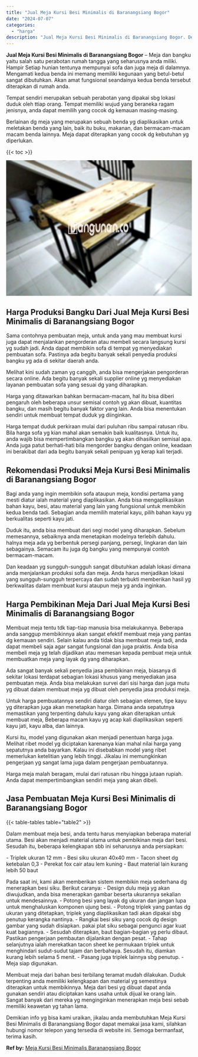 ```yaml
---
title: "Jual Meja Kursi Besi Minimalis di Baranangsiang Bogor"
date: "2024-07-07"
categories: 
  - "harga"
description: "Jual Meja Kursi Besi Minimalis di Baranangsiang Bogor. Demikian info yg bisa kami uraikan, jikalau anda membutuhkan Meja Kursi Besi Minimalis di Baranangsian..."
---
```


**Jual Meja Kursi Besi Minimalis di Baranangsiang Bogor** – Meja dan bangku yaitu salah satu perabotan rumah tangga yang seharusnya anda miliki. Hampir Setiap hunian tentunya mempunyai sofa dan juga meja di dalamnya. Mengamati kedua benda ini memang memiliki kegunaan yang betul-betul sangat dibutuhkan. Akan amat fungsional seandainya kedua benda tersebut diterapkan di rumah anda.

Tempat sendiri merupakan sebuah perabotan yang dipakai sbg lokasi duduk oleh ttiap orang. Tempat memiliki wujud yang beraneka ragam jenisnya, anda dapat memilih yang cocok dg kemauan masing-masing.

Berlainan dg meja yang merupakan sebuah benda yg diaplikasikan untuk meletakan benda yang lain, baik itu buku, makanan, dan bermacam-macam macam benda lainnya. Meja dapat diterapkan yang cocok dg kebutuhan yg diperlukan.

{{< toc >}}

![Jual Meja Kursi Besi Minimalis di Baranangsiang Bogor](/images/jual-meja-besi-murah22.png)

## Harga Produksi Bangku Dari Jual Meja Kursi Besi Minimalis di Baranangsiang Bogor

Sama contohnya pembuatan meja, untuk anda yang mau membuat kursi juga dapat menjalankan pengorderan atau membeli secara langsung kursi yg sudah jadi. Anda dapat membikin sofa di tempat yg menyediakan pembuatan sofa. Pastinya ada begitu banyak sekali penyedia produksi bangku yg ada di sekitar daerah anda.

Melihat kini sudah zaman yg canggih, anda bisa mengerjakan pengorderan secara online. Ada begitu banyak sekali supplier online yg menyediakan layanan pembuatan sofa yang sesuai dg yang diharapkan.

Harga yang ditawarkan bahkan bermacam-macam, hal itu bisa diberi pengaruh oleh beberapa unsur semisal contoh yg akan dibuat, kuantitas bangku, dan masih begitu banyak faktor yang lain. Anda bisa menentukan sendiri untuk membuat tempat duduk yg diinginkan.

Harga tempat duduk perkiraan mulai dari puluhan ribu sampai ratusan ribu. Bila harga sofa yg kian mahal akan semakin baik kualitasnya. Untuk itu, anda wajib bisa mempertimbangkan bangku yg akan dihasilkan semisal apa. Anda juga patut berhati-hati bila mengorder bangku dengan online, keadaan ini berakibat dari ada begitu banyak sekali penipuan yg kerap kali terjadi.

## Rekomendasi Produksi Meja Kursi Besi Minimalis di Baranangsiang Bogor

Bagi anda yang ingin membikin sofa ataupun meja, kondisi pertama yang mesti diatur ialah material yang diaplikasikan. Anda bisa mengaplikasikan bahan kayu, besi, atau material yang lain yang fungsional untuk membikin kedua benda tadi. Sebagian anda memilih material kayu, pilih bahan kayu yg berkualitas seperti kayu jati.

Duduk itu, anda bisa membuat dari segi model yang diharapkan. Sebelum memesannya, sebaiknya anda menetapkan modelnya terlebih dahulu. halnya meja ada yg berbentuk persegi panjang, persegi, lingkaran dan lain sebagainya. Semacam itu juga dg bangku yang mempunyai contoh bermacam-macam.

Dan keadaan yg sungguh-sungguh sangat dibutuhkan adalah lokasi dimana anda menjalankan produksi sofa dan meja. Anda harus menjadikan lokasi yang sungguh-sungguh terpercaya dan sudah terbukti memberikan hasil yg berkwalitas dalam membuat kursi ataupun meja yg anda inginkan.

## Harga Pembikinan Meja Dari Jual Meja Kursi Besi Minimalis di Baranangsiang Bogor

Membuat meja tentu tdk tiap-tiap manusia bisa melakukannya. Beberapa anda sanggup membikinnya akan sangat efektif membuat meja yang pantas dg kemauan sendiri. Selain kalau anda tidak bisa membuat meja tadi, anda dapat membeli saja agar sangat fungsional dan juga praktis. Anda bisa membeli meja yg telah dijadikan atau memesan kepada pembuat meja untuk membuatkan meja yang layak dg yang diharapkan.

Ada sangat banyak sekali penyedia jasa pembikinan meja, biasanya di sekitar lokasi terdapat sebagian lokasi khusus yang menyediakan jasa pembuatan meja. Anda bisa melakukan survei dari sisi harga dan juga mutu yg dibuat dalam membuat meja yg dibuat oleh penyedia jasa produksi meja.

Untuk harga pembuatannya sendiri diatur oleh sebagian elemen, tipe kayu yg diterapkan juga akan menetapkan harga. Dimana anda sepatutnya memastikan yang terpenting dahulu kayu yang akan diterapkan untuk membuat meja, Beberapa macam kayu yg acap kali diaplikasikan seperti kayu jati, kayu alba, dan lainnya.

Kursi itu, model yang digunakan akan menjadi penentuan harga juga. Melihat ribet model yg diciptakan karenanya kian mahal nilai harga yang sepatutnya anda bayarkan. Kalau ini disebabkan model yang ribet memerlukan ketelitian yang lebih tinggi. Jikalau ini memungkinkan pengerjaan yg sangat lama juga dalam pengerjaan pembuatannya.

Harga meja malah beragam, mulai dari ratusan ribu hingga jutaan rupiah. Anda dapat mempertimbangkan sendiri meja yang akan dibeli.

## Jasa Pembuatan Meja Kursi Besi Minimalis di Baranangsiang Bogor

{{< table-tables table="table2" >}}

Dalam membuat meja besi, anda tentu harus menyiapkan beberapa material utama. Besi akan menjadi material utama untuk pembikinan meja dari besi. Sesudah itu, beberapa kelengkapan sbb ini seharusnya anda persiapkan:

\- Triplek ukuran 12 mm - Besi siku ukuran 40x40 mm - Tacon sheet dg ketebalan 0,3 - Perekat fox cair atau lem kuning - Baut material lain kurang lebih 50 baut

Pada saat ini, kami akan memberikan sistem membikin meja sederhana dg menerapkan besi siku. Berikut caranya: - Design dulu meja yg akan diwujudkan, anda bisa menerapkan gambar beserta ukurannya sekalian untuk mendesainnya. - Potong besi yang layak dg ukuran dan jangan lupa untuk menghaluskan komponen ujung besi. - Potong triplek yang pantas dg ukuran yang ditetapkan, triplek yang diaplikasikan tadi akan dipakai sbg penutup kerangka nantinya. - Rangkai besi siku yang cocok dg design gambar yang sudah disiapkan. pakai plat siku sebagai pengunci agar kuat kuat bagiannya. - Sesudah diterapkan, baut bagian-bagian yg perlu dibaut. Pastikan pengerjaan pembautan dijalankan dengan pesat. - Tahap selanjutnya ialah merekatkan tacon sheet ke permukaan triplek untuk menghindari sudut-sudut tajam dan berbahaya. Sesudah itu, diamkan kurang lebih selama 5 menit. - Pasang juga triplek lainnya sbg penutup. - Meja siap digunakan.

Membuat meja dari bahan besi terbilang teramat mudah dilakukan. Duduk terpenting anda memiliki kelengkapan dan material yg semestinya diterapkan untuk membikinnya. Meja dari besi yg dibuat dapat anda gunakan sendiri atau diciptakan kans usaha untuk dijual ke orang lain. Sangat banyak dari mereka yg menginginkan menerapkan meja besi sebab memiliki keawetan yg tahan lama.

Demikian info yg bisa kami uraikan, jikalau anda membutuhkan Meja Kursi Besi Minimalis di Baranangsiang Bogor dapat memakai jasa kami, silahkan hubungi nomor telepon yang tersedia di website ini. Semoga bermanfaat, terima kasih.

**Ref by:** [Meja Kursi Besi Minimalis Baranangsiang Bogor](https://id.wikipedia.org/wiki/Meja)

